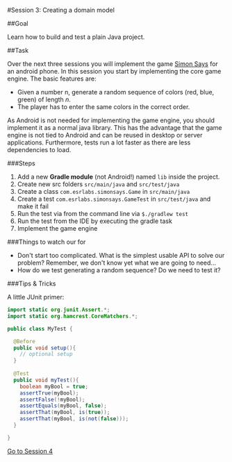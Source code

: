 #Session 3: Creating a domain model

##Goal 

Learn how to build and test a plain Java project.

##Task

Over the next three sessions you will implement the game [Simon Says](https://www.youtube.com/watch?v=_UCnn4BI9S4) for an android phone. In this session you start by implementing the core game engine. The basic features are: 

- Given a number n, generate a random sequence of colors (red, blue, green) of length *n*.
- The player has to enter the same colors in the correct order. 

As Android is not needed for implementing the game engine, you should implement it as a normal java library. This has the advantage that the game engine is not tied to Android and can be reused in desktop or server applications. Furthermore, tests run a lot faster as there are less dependencies to load.

###Steps

1. Add a new **Gradle module** (not Android!) named `lib` inside the project. 
1. Create new src folders `src/main/java` and `src/test/java`
1. Create a class `com.esrlabs.simonsays.Game` in `src/main/java`
1. Create a test `com.esrlabs.simonsays.GameTest` in `src/test/java` and make it fail
1. Run the test via from the command line via `$./gradlew test`
1. Run the test from the IDE by executing the gradle task
1. Implement the game engine

###Things to watch our for

- Don't start too complicated. What is the simplest usable API to solve our problem? Remember, we don't know yet what we are going to need...
- How do we test generating a random sequence? Do we need to test it?

###Tips & Tricks

A little JUnit primer:

```java
import static org.junit.Assert.*;
import static org.hamcrest.CoreMatchers.*;

public class MyTest {

  @Before
  public void setup(){
    // optional setup 
  }
  
  @Test
  public void myTest(){
    boolean myBool = true;
    assertTrue(myBool);
    assertFalse(!myBool);
    assertEquals(myBool, false);
    assertThat(myBool, is(true));
    assertThat(myBool, is(not(false)));
  }

}
```

[Go to Session 4](https://github.com/esrlabs/android-tutorial/tree/master/session4)
